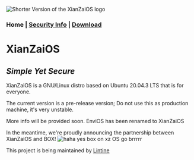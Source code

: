 ![Shorter Version of the XianZaiOS logo](https://media.discordapp.net/attachments/890976217677828176/895634522635386900/unknown.png "XianZaiOS Shorter Logo")
### Home | [Security Info](https://lintine.github.io/XianZaiOS/SECURITY) | [Download](https://lintine.github.io/XianZaiOS/DOWNLOAD)
# XianZaiOS
## _Simple Yet Secure_
XianZaiOS is a GNU/Linux distro based on Ubuntu 20.04.3 LTS that is for everyone.

The current version is a pre-release version;
	Do not use this as production machine, it's very unstable.

More info will be provided soon.
EnviOS has been renamed to XianZaiOS

In the meantime, we're proudly announcing the partnership between XianZaiOS and BOX!
![haha yes box on xz OS go brrrrr](https://media.discordapp.net/attachments/797178229194489907/895638004956295218/boxonxzos.png "Partnership Icon")









This project is being maintained by [Lintine](https://lintine.github.io/)
